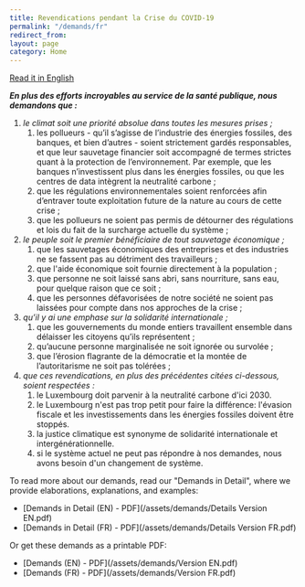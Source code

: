 ```yaml
---
title: Revendications pendant la Crise du COVID-19
permalink: "/demands/fr"
redirect_from:
layout: page
category: Home
---
```


[Read it in English](en)

***En plus des efforts incroyables au service de la santé publique, nous demandons que :***

1. *le climat soit une priorité absolue dans toutes les mesures prises ;*
    1. les pollueurs - qu’il s’agisse de l’industrie des énergies fossiles, des banques, et bien d’autres - soient strictement gardés responsables, et que leur sauvetage financier soit accompagné de termes strictes quant à la protection de l’environnement. Par exemple, que les banques n’investissent plus dans les énergies fossiles, ou que les centres de data intègrent la neutralité carbone ;
    2. que les régulations environnementales soient renforcées afin d’entraver toute exploitation future de la nature au cours de cette crise ;
    3. que les pollueurs ne soient pas permis de détourner des régulations et lois du fait de la surcharge actuelle du système ;
2. *le peuple soit le premier bénéficiaire de tout sauvetage économique ;*
    1. que les sauvetages économiques des entreprises et des industries ne se fassent pas au détriment des travailleurs ;
    2. que l'aide économique soit fournie directement à la population ;
    3. que personne ne soit laissé sans abri, sans nourriture, sans eau, pour quelque raison que ce soit ;
    4. que les personnes défavorisées de notre société ne soient pas laissées pour compte dans nos approches de la crise ;
3. *qu’il y ai une emphase sur la solidarité internationale ;*
    1. que les gouvernements du monde entiers travaillent ensemble dans délaisser les citoyens qu’ils représentent ;
    2. qu’aucune personne marginalisée ne soit ignorée ou survolée ;
    3. que l’érosion flagrante de la démocratie et la montée de l’autoritarisme ne soit pas tolérées ;
4. *que ces revendications, en plus des précédentes citées ci-dessous, soient respectées :*
    1. le Luxembourg doit parvenir à la neutralité carbone d'ici 2030.
    2. le Luxembourg n'est pas trop petit pour faire la différence: l'évasion fiscale et les investissements dans les énergies fossiles doivent être stoppés.
    3. la justice climatique est synonyme de solidarité internationale et intergénérationnelle.
    4. si le système actuel ne peut pas répondre à nos demandes, nous avons besoin d'un changement de système.

To read more about our demands, read our "Demands in Detail", where we provide elaborations, explanations, and examples:

 - [Demands in Detail (EN) - PDF](/assets/demands/Details Version EN.pdf)
 - [Demands in Detail (FR) - PDF](/assets/demands/Details Version FR.pdf)
 
 Or get these demands as a printable PDF:
 
 - [Demands (EN) - PDF](/assets/demands/Version EN.pdf)
 - [Demands (FR) - PDF](/assets/demands/Version FR.pdf)